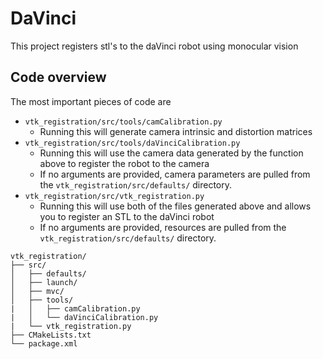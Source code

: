 # DaVinci
This project registers stl's to the daVinci robot using monocular vision

## Code overview
The most important pieces of code are
- `vtk_registration/src/tools/camCalibration.py`
    - Running this will generate camera intrinsic and distortion matrices
- `vtk_registration/src/tools/daVinciCalibration.py`
    - Running this will use the camera data generated by the function above to register the robot to the camera
    - If no arguments are provided, camera parameters are pulled from the `vtk_registration/src/defaults/` directory.
- `vtk_registration/src/vtk_registration.py`
    - Running this will use both of the files generated above and allows you to register an STL to the daVinci robot
    - If no arguments are provided, resources are pulled from the `vtk_registration/src/defaults/` directory.

```
vtk_registration/
├── src/
│   ├── defaults/
│   ├── launch/
│   ├── mvc/
│   ├── tools/
|   │   ├── camCalibration.py
|   │   └── daVinciCalibration.py
|   └── vtk_registration.py
├── CMakeLists.txt
└── package.xml
```

